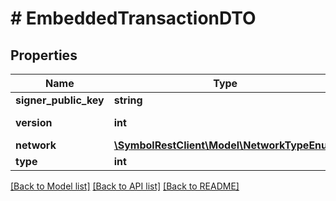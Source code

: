 # # EmbeddedTransactionDTO

## Properties

Name | Type | Description | Notes
------------ | ------------- | ------------- | -------------
**signer_public_key** | **string** | Public key. |
**version** | **int** | Entity version. |
**network** | [**\SymbolRestClient\Model\NetworkTypeEnum**](NetworkTypeEnum.md) |  |
**type** | **int** |  |

[[Back to Model list]](../../README.md#models) [[Back to API list]](../../README.md#endpoints) [[Back to README]](../../README.md)
